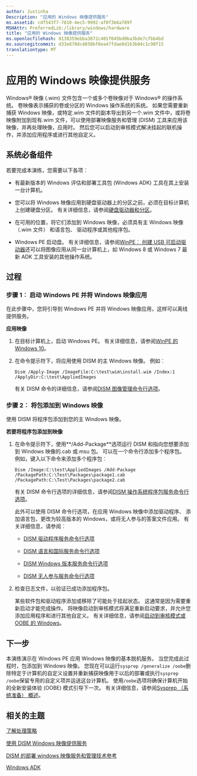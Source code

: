 ```yaml
---
author: Justinha
Description: "应用的 Windows 映像提供服务"
ms.assetid: cdf543f7-7810-4ec5-9992-af0f3b6a789f
MSHAttr: PreferredLib:/library/windows/hardware
title: "应用的 Windows 映像提供服务"
ms.openlocfilehash: 8138359ebba3872c401f045bd0ba3bde7cfbb4bd
ms.sourcegitcommit: d33e870dc4850bf0ea47fdae0d163b04c1c90f15
translationtype: MT
---
```

# <a name="service-an-applied-windows-image"></a>应用的 Windows 映像提供服务


Windows® 映像 (.wim) 文件包含一个或多个卷映像对于 Windows® 的操作系统。 卷映像表示捕获的卷或分区的 Windows 操作系统的系统。 如果您需要重新捕获 Windows 映像，或特定.wim 文件的副本导出到另一个.wim 文件中，或将卷映像附加到现有.wim 文件，可以使用部署映像服务和管理 (DISM) 工具来应用该映像，并再处理映像，应用时。 然后您可以启动到审核模式解决挂起的联机操作，并添加应用程序或进行其他自定义。

## <a name="span-idprerequisitesspanspan-idprerequisitesspanspan-idprerequisitesspanprerequisites"></a><span id="Prerequisites"></span><span id="prerequisites"></span><span id="PREREQUISITES"></span>系统必备组件


若要完成本演练，您需要以下各项︰

-   有最新版本的 Windows 评估和部署工具包 (Windows ADK) 工具在其上安装一台计算机。

-   您可以将 Windows 映像应用到硬盘驱动器上的分区之前，必须在目标计算机上创建硬盘分区。 有关详细信息，请参阅[硬盘驱动器和分区](hard-drives-and-partitions.md)。

-   在可用的位置，将它们添加到 Windows 映像，必须具有主 Windows 映像 （.wim 文件） 和语言包、 驱动程序或其他程序包。

-   Windows PE 启动盘。 有关详细信息，请参阅[WinPE︰ 创建 USB 可启动驱动器](winpe-create-usb-bootable-drive.md)还可以将图像应用从同一台计算机上，如 Windows 8 或 Windows 7 最新 ADK 工具安装的其他操作系统。

## <a name="span-idproceduresspanspan-idproceduresspanspan-idproceduresspanprocedures"></a><span id="Procedures"></span><span id="procedures"></span><span id="PROCEDURES"></span>过程


### <a name="span-idstep1boottowindowspeandapplythewindowsimagespanspan-idstep1boottowindowspeandapplythewindowsimagespanspan-idstep1boottowindowspeandapplythewindowsimagespanstep-1-boot-to-windows-pe-and-apply-the-windows-image"></a><span id="Step_1__Boot_to_Windows_PE_and_Apply_the_Windows_Image"></span><span id="step_1__boot_to_windows_pe_and_apply_the_windows_image"></span><span id="STEP_1__BOOT_TO_WINDOWS_PE_AND_APPLY_THE_WINDOWS_IMAGE"></span>步骤 1︰ 启动 Windows PE 并将 Windows 映像应用

在此步骤中，您将引导到 Windows PE 并将 Windows 映像应用，这样可以离线提供服务。

**应用映像**

1.  在目标计算机上，启动 Windows PE。 有关详细信息，请参阅[WinPE 的 Windows 10](winpe-intro.md)。

2.  在命令提示符下，将应用使用 DISM 的主 Windows 映像。 例如︰

    ``` syntax
    Dism /Apply-Image /ImageFile:C:\test\wim\install.wim /Index:1 /ApplyDir:C:\test\AppliedImages
    ```

    有关 DISM 命令的详细信息，请参阅[DISM 图像管理命令行选项](dism-image-management-command-line-options-s14.md)。

### <a name="span-idstep2addpackagestothewindowsimagespanspan-idstep2addpackagestothewindowsimagespanspan-idstep2addpackagestothewindowsimagespanstep-2-add-packages-to-the-windows-image"></a><span id="Step_2__Add_Packages_to_the_Windows_Image"></span><span id="step_2__add_packages_to_the_windows_image"></span><span id="STEP_2__ADD_PACKAGES_TO_THE_WINDOWS_IMAGE"></span>步骤 2︰ 将包添加到 Windows 映像

使用 DISM 将程序包添加到您的主 Windows 映像。

**若要将程序包添加到映像**

1.  在命令提示符下，使用**/Add-Package**选项运行 DISM 和指向您想要添加到 Windows 映像的.cab 或.msu 包。 可以在一个命令行添加多个程序包。 例如，键入以下命令来添加多个程序包︰

    ``` syntax
    Dism /Image:C:\test\AppliedImages /Add-Package /PackagePath:C:\Test\Packages\package1.cab /PackagePath:C:\Test\Packages\package2.cab 
    ```

    有关 DISM 命令行选项的详细信息，请参阅[DISM 操作系统程序包服务命令行选项](dism-operating-system-package-servicing-command-line-options.md)。

    此外可以使用 DISM 命令行选项，在应用 Windows 映像中添加驱动程序、 添加语言包，更改为较高版本的 Windows，或将无人参与的答案文件应用。 有关详细信息，请参阅︰

    -   [DISM 驱动程序服务命令行选项](dism-driver-servicing-command-line-options-s14.md)

    -   [DISM 语言和国际服务命令行选项](dism-languages-and-international-servicing-command-line-options.md)

    -   [DISM Windows 版本服务命令行选项](dism-windows-edition-servicing-command-line-options.md)

    -   [DISM 无人参与服务命令行选项](dism-unattended-servicing-command-line-options.md)

2.  检查日志文件，以验证已成功添加程序包。

    某些软件包和驱动程序添加或移除了可能处于挂起状态。 这通常是因为需要重新启动才能完成操作。 将映像启动到审核模式将满足重新启动要求，并允许您添加应用程序和进行其他自定义。 有关详细信息，请参阅[启动到审核模式或 OOBE 的 Windows](boot-windows-to-audit-mode-or-oobe.md)。

## <a name="span-idnextstepspanspan-idnextstepspanspan-idnextstepspannext-step"></a><span id="Next_Step"></span><span id="next_step"></span><span id="NEXT_STEP"></span>下一步


本演练演示在 Windows PE 应用 Windows 映像的基本脱机服务。 当您完成此过程时，包添加到 Windows 映像。 您现在可以运行`sysprep /generalize /oobe`删除特定于计算机的自定义设置并重新捕获映像用于以后的部署或执行`sysprep /oobe`保留专用的自定义项并运送这台计算机。 使用`/oobe`选项将确保计算机开始的全新安装体验 (OOBE) 模式引导下一次。 有关详细信息，请参阅[Sysprep （系统准备） 概述](sysprep--system-preparation--overview.md)。

## <a name="span-idrelatedtopicsspanrelated-topics"></a><span id="related_topics"></span>相关的主题


[了解处理策略](understanding-servicing-strategies.md)

[使用 DISM Windows 映像提供服务](service-a-windows-image-using-dism.md)

[DISM 的部署 windows 映像服务和管理技术参考](dism---deployment-image-servicing-and-management-technical-reference-for-windows.md)

[Windows ADK](http://go.microsoft.com/fwlink/p/?linkid=526803)

 

 






